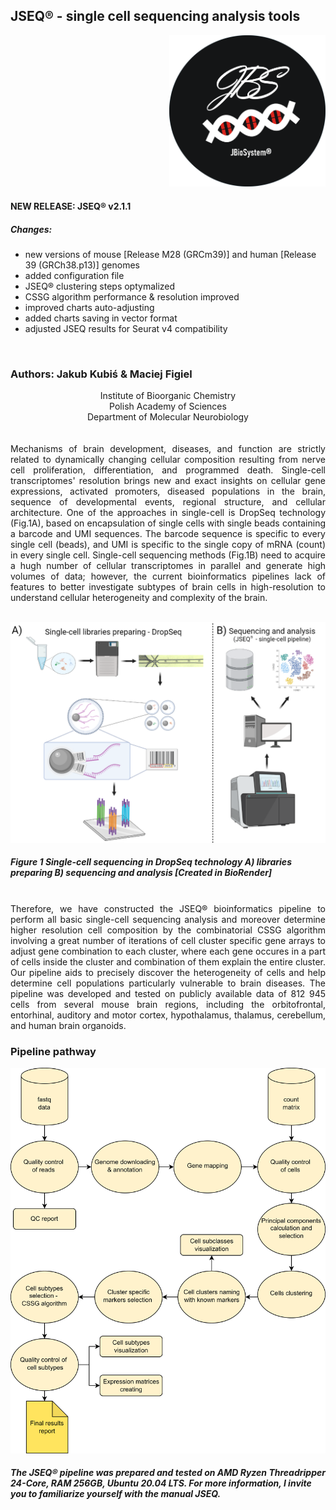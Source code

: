 ## JSEQ® - single cell sequencing analysis tools

<p align="right">
<img  src="https://github.com/jkubis96/JSEQ_scRNAseq/blob/main/setup/fig/logo_jbs.PNG?raw=true" alt="drawing" width="250" />
</p>


#### NEW RELEASE: JSEQ® v2.1.1 
##### Changes:
- new versions of mouse [Release M28 (GRCm39)] and human [Release 39 (GRCh38.p13)] genomes <br />
- added configuration file <br />
- JSEQ® clustering steps optymalized <br />
- CSSG algorithm performance & resolution improved <br />
- improved charts auto-adjusting <br />
- added charts saving in vector format <br />
- adjusted JSEQ results for Seurat v4 compatibility <br />

<br />

### Authors: Jakub Kubiś & Maciej Figiel
<div align="center">
 Institute of Bioorganic Chemistry<br />
 Polish Academy of Sciences<br />
 Department of Molecular Neurobiology<br />
</div>


<br />
<br />

<div align="justify"> Mechanisms of brain development, diseases, and function are strictly related to dynamically changing cellular composition resulting from nerve cell proliferation, differentiation, and programmed death. Single-cell transcriptomes' resolution brings new and exact insights on cellular gene expressions, activated promoters, diseased populations in the brain, sequence of developmental events, regional structure, and cellular architecture. One of the approaches in single-cell is DropSeq technology (Fig.1A), based on encapsulation of single cells with single beads containing a barcode and UMI sequences. The barcode sequence is specific to every single cell (beads), and UMI is specific to the single copy of mRNA (count) in every single cell. Single-cell sequencing methods (Fig.1B)  need to acquire a hugh number of cellular transcriptomes in parallel and generate high volumes of data; however, the current bioinformatics pipelines lack of features to better investigate subtypes of brain cells in high-resolution to understand cellular heterogeneity and complexity of the brain. </div>

<br />

<p align="center">
<img  src="https://github.com/jkubis96/JSEQ_scRNAseq/blob/main/setup/fig/sc.png?raw=true" alt="drawing" width="600" />
</p>

##### Figure 1 Single-cell sequencing in DropSeq technology A) libraries preparing  B) sequencing and analysis  [Created in BioRender]

<br />


<div align="justify"> Therefore, we have constructed the JSEQ® bioinformatics pipeline to perform all basic single-cell sequencing analysis and moreover determine higher resolution cell composition by the combinatorial CSSG algorithm involving a great number of iterations of cell cluster specific gene arrays to adjust gene combination to each cluster, where each gene occures in a part of cells inside the cluster and combination of them explain the entire cluster. Our pipeline aids to precisely discover the heterogeneity of cells and help determine cell populations particularly vulnerable to brain diseases. The pipeline was developed and tested on publicly available data of 812 945 cells from several mouse brain regions, including the orbitofrontal, entorhinal, auditory and motor cortex, hypothalamus, thalamus, cerebellum, and human brain organoids. </div>

### Pipeline pathway

<p align="center">
<img  src="https://github.com/jkubis96/JSEQ_scRNAseq/blob/main/setup/fig/pipeline.png?raw=true" alt="drawing" width="900" />
</p>

##### The JSEQ® pipeline was prepared and tested on AMD Ryzen Threadripper 24-Core, RAM 256GB, Ubuntu 20.04 LTS. For more information, I invite you to familiarize yourself with the manual JSEQ.
